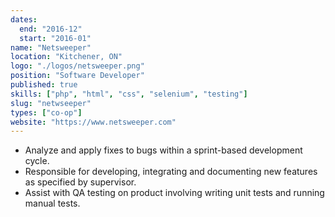 ```yaml
---
dates:
  end: "2016-12"
  start: "2016-01"
name: "Netsweeper"
location: "Kitchener, ON"
logo: "./logos/netsweeper.png"
position: "Software Developer"
published: true
skills: ["php", "html", "css", "selenium", "testing"]
slug: "netwseeper"
types: ["co-op"]
website: "https://www.netsweeper.com"
---
```


- Analyze and apply fixes to bugs within a sprint-based development cycle.
- Responsible for developing, integrating and documenting new features as specified by supervisor.
- Assist with QA testing on product involving writing unit tests and running manual tests.
